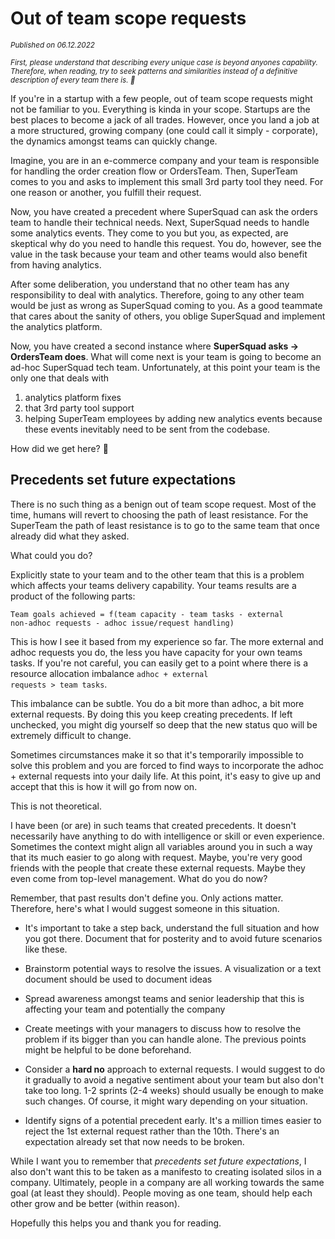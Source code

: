 # Out of team scope requests
<small><em>Published on 06.12.2022</em></small>

<small><i>
First, please understand that describing every unique case is beyond anyones capability. Therefore, when reading, try to seek patterns and similarities instead of a definitive description of every team there is. 🙏
</i></small>

If you're in a startup with a few people, out of team scope requests might not be familiar to you.
Everything is kinda in your scope. Startups are the best places to become a jack of all trades. However,
once you land a job at a more structured, growing company (one could call it simply - corporate),
the dynamics amongst teams can quickly change.

Imagine, you are in an e-commerce company and your team is responsible for
handling the order creation flow or OrdersTeam. Then, SuperTeam comes to you
and asks to implement this small 3rd party tool they need. For one reason or another, you fulfill their request.

Now, you have created a precedent where SuperSquad can ask the orders team to handle their technical needs.
Next, SuperSquad needs to handle some analytics events. They come to you but you, as expected, are skeptical
why do you need to handle this request. You do, however, see the value in the task because your team and other teams would also
benefit from having analytics.

After some deliberation, you understand that no other team has any responsibility to deal with analytics.
Therefore, going to any other team would be just as wrong as SuperSquad coming to you. As a good teammate
that cares about the sanity of others, you oblige SuperSquad and implement the analytics platform.

Now, you have created a second instance where **SuperSquad asks -> OrdersTeam does**. What will
come next is your team is going to become an ad-hoc SuperSquad tech team. Unfortunately, at this point
your team is the only one that deals with
1) analytics platform fixes
2) that 3rd party tool support
3) helping SuperTeam employees by adding new analytics events because these events inevitably need to be sent from the codebase.

How did we get here? 🤯

## Precedents set future expectations

There is no such thing as a benign out of team scope request. Most of the time, humans will revert to
choosing the path of least resistance. For the SuperTeam the path of least resistance is to go
to the same team that once already did what they asked.

What could you do?

Explicitly state to your team and to the other team that this is a problem which affects your teams delivery capability. Your teams results are a product of the following parts:

<code>Team goals achieved = f(team capacity - team tasks - external non-adhoc requests - adhoc issue/request handling)</code>

This is how I see it based from my experience so far. The more external and adhoc requests you do, the less you have capacity for your own teams tasks. If you're not careful, you can easily get to a point where there is a resource allocation imbalance <code>adhoc + external requests > team tasks</code>.

This imbalance can be subtle. You do a bit more than adhoc, a bit more external requests. By doing this you keep creating precedents. If left unchecked, you might dig yourself so deep that the new status quo will be extremely difficult to change.

Sometimes circumstances make it so that it's temporarily impossible to solve this problem and you are forced to find ways to incorporate the adhoc + external requests into your daily life. At this point, it's easy to give up and accept that this is how it will go from now on.

This is not theoretical.

I have been (or are) in such teams that created precedents. It doesn't necessarily have anything to do with intelligence or skill or even experience. Sometimes the context might align all variables around you in such a way that its much easier to go along with request. Maybe, you're very good friends with the people that create these external requests.
Maybe they even come from top-level management. What do you do now?

Remember, that past results don't define you. Only actions matter. Therefore, here's what I would suggest someone in this situation.

- It's important to take a step back, understand the full situation and how you got there. Document that for posterity and to avoid future scenarios like these.

- Brainstorm potential ways to resolve the issues. A visualization or a text document should be used to document ideas

- Spread awareness amongst teams and senior leadership that this is affecting your team and potentially the company

- Create meetings with your managers to discuss how to resolve the problem if its bigger than you can handle alone. The previous points might be helpful to be done beforehand.

- Consider a **hard no** approach to external requests. I would suggest to do it gradually to avoid a negative sentiment about your team but also don't take too long. 1-2 sprints (2-4 weeks) should usually be enough to make such changes. Of course, it might wary depending on your situation.

- Identify signs of a potential precedent early. It's a million times easier to reject the 1st external request rather than the 10th. There's an expectation already set that now needs to be broken.


While I want you to remember that *precedents set future expectations*, I also don't want this to be taken as a manifesto to creating isolated silos in a company. Ultimately, people in a company are all working towards the same goal (at least they should). People moving as one team, should help each other grow and be better (within reason).

Hopefully this helps you and thank you for reading.
